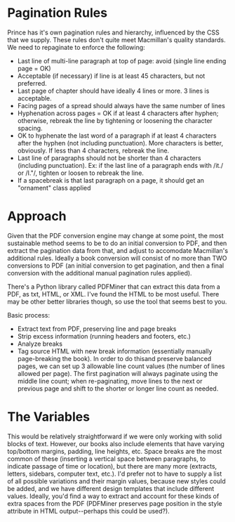 # Pagination Rules

Prince has it's own pagination rules and hierarchy, influenced by the CSS that we supply. These rules don't quite meet Macmillan's quality standards. We need to repaginate to enforce the following:

* Last line of multi-line paragraph at top of page: avoid (single line ending page = OK)
* Acceptable (if necessary) if line is at least 45 characters, but not preferred.
* Last page of chapter should have ideally 4 lines or more. 3 lines is acceptable.
* Facing pages of a spread should always have the same number of lines
* Hyphenation across pages = OK if at least 4 characters after hyphen; otherwise, rebreak the line by tightening or loosening the character spacing.
* OK to hyphenate the last word of a paragraph if at least 4 characters after the hyphen (not including punctuation). More characters is better, obviously. If less than 4 characters, rebreak the line.
* Last line of paragraphs should not be shorter than 4 characters (including punctuation). Ex: if the last line of a paragraph ends with /it./ or /I."/, tighten or loosen to rebreak the line. 
* If a spacebreak is that last paragraph on a page, it should get an "ornament" class applied

# Approach

Given that the PDF conversion engine may change at some point, the most sustainable method seems to be to do an initial conversion to PDF, and then extract the pagination data from that, and adjust to accomodate Macmillan's additional rules. Ideally a book conversion will consist of no more than TWO conversions to PDF (an initial conversion to get pagination, and then a final conversion with the additional manual pagination rules applied).

There's a Python library called PDFMiner that can extract this data from a PDF, as txt, HTML, or XML. I've found the HTML to be most useful. There may be other better libraries though, so use the tool that seems best to you.

Basic process:

* Extract text from PDF, preserving line and page breaks
* Strip excess information (running headers and footers, etc.)
* Analyze breaks
* Tag source HTML with new break information (essentially manually page-breaking the book). In order to do thisand preserve balanced pages, we can set up 3 allowable line count values (the number of lines allowed per page). The first pagination will always paginate using the middle line count; when re-paginating, move lines to the next or previous page and shift to the shorter or longer line count as needed.

# The Variables

This would be relatively straightforward if we were only working with solid blocks of text. However, our books also include elements that have varying top/bottom margins, padding, line heights, etc. Space breaks are the most common of these (inserting a vertical space between paragraphs, to indicate passage of time or location), but there are many more (extracts, letters, sidebars, computer text, etc.). I'd prefer not to have to supply a list of all possible variations and their margin values, because new styles could be added, and we have different design templates that include different values. Ideally, you'd find a way to extract and account for these kinds of extra spaces from the PDF (PDFMiner preserves page position in the style attribute in HTML output--perhaps this could be used?).
